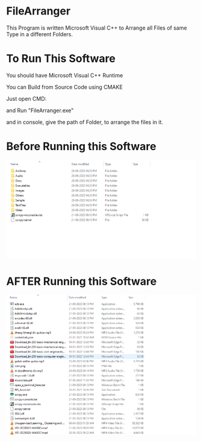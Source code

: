 # FileArranger
This Program is written Microsoft Visual C++ to Arrange all Files of same Type in a different Folders.

# To Run This Software
You should have Microsoft Visual C++ Runtime <p>
You can Build from Source Code using CMAKE <p>

Just open CMD: <p>
and Run "FileArranger.exe" <p>
and in console, give the path of Folder, to arrange the files in it. <p>

<h1> Before Running this Software</h1>
<img src="capture.png">

<h1> AFTER Running this Software</h1>
<img src="Screenshot 2023-09-28 174820.png">

